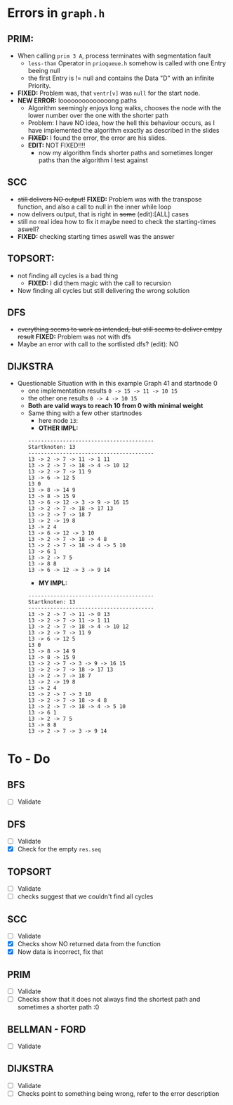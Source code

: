 # Errors in ``graph.h``
## PRIM:
 + When calling ``prim 3 A``, process terminates with segmentation fault
   + ``less-than`` Operator in ``prioqueue.h`` somehow is called with one Entry beeing null
   + the first Entry is != null and contains the Data "D" with an infinite Priority.
 + **FIXED:** Problem was, that ``ventr[v]`` was ``null`` for the start node.
 + **NEW ERROR:**  loooooooooooooong paths
   + Algorithm seemingly enjoys long walks, chooses the node with the lower number over the one with the shorter path
   + Problem: I have NO idea, how the hell this behaviour occurs, as I have implemented the algorithm exactly as described in the slides
   + **~~FIXED~~:** I found the error, the error are his slides.
   + **EDIT:** NOT FIXED!!!!
     + now my algorithm finds shorter paths and sometimes longer paths than the algorithm I test against
## SCC 
+ ~~still delivers NO output!~~ **FIXED:** Problem was with the transpose function, and also a call to null in the inner while loop
+ now delivers output, that is right in ~~some~~ (edit):[ALL] cases
+ still no real idea how to fix it maybe need to check the starting-times aswell?
+ **FIXED:** checking starting times aswell was the answer

## TOPSORT:
+ not finding all cycles is a bad thing
  + **FIXED:**  I did them magic with the call to recursion
+ Now finding all cycles but still delivering the wrong solution


## DFS
+ ~~everything seems to work as intended, but still seems to deliver emtpy result~~ **FIXED:** Problem was not with dfs
+ Maybe an error with call to the sortlisted dfs? (edit): NO

## DIJKSTRA
+ Questionable Situation with in this example Graph 41 and startnode 0
  + one implementation results ````0 -> 15 -> 11 -> 10 15````
  + the other one results ````0 -> 4 -> 10 15````
  + **Both are valid ways to reach 10 from 0 with minimal weight**
  + Same thing with a few other startnodes
    + here node ``13``:
    + **OTHER IMPL:**
    ```
    ----------------------------------------
    Startknoten: 13
    ----------------------------------------
    13 -> 2 -> 7 -> 11 -> 1 11
    13 -> 2 -> 7 -> 18 -> 4 -> 10 12
    13 -> 2 -> 7 -> 11 9
    13 -> 6 -> 12 5
    13 0
    13 -> 8 -> 14 9
    13 -> 8 -> 15 9
    13 -> 6 -> 12 -> 3 -> 9 -> 16 15
    13 -> 2 -> 7 -> 18 -> 17 13
    13 -> 2 -> 7 -> 18 7
    13 -> 2 -> 19 8
    13 -> 2 4
    13 -> 6 -> 12 -> 3 10
    13 -> 2 -> 7 -> 18 -> 4 8
    13 -> 2 -> 7 -> 18 -> 4 -> 5 10
    13 -> 6 1
    13 -> 2 -> 7 5
    13 -> 8 8
    13 -> 6 -> 12 -> 3 -> 9 14
    ```
    + **MY IMPL:**
    ```
    ----------------------------------------
    Startknoten: 13
    ----------------------------------------
    13 -> 2 -> 7 -> 11 -> 0 13
    13 -> 2 -> 7 -> 11 -> 1 11
    13 -> 2 -> 7 -> 18 -> 4 -> 10 12
    13 -> 2 -> 7 -> 11 9
    13 -> 6 -> 12 5
    13 0
    13 -> 8 -> 14 9
    13 -> 8 -> 15 9
    13 -> 2 -> 7 -> 3 -> 9 -> 16 15
    13 -> 2 -> 7 -> 18 -> 17 13
    13 -> 2 -> 7 -> 18 7
    13 -> 2 -> 19 8
    13 -> 2 4
    13 -> 2 -> 7 -> 3 10
    13 -> 2 -> 7 -> 18 -> 4 8
    13 -> 2 -> 7 -> 18 -> 4 -> 5 10
    13 -> 6 1
    13 -> 2 -> 7 5
    13 -> 8 8
    13 -> 2 -> 7 -> 3 -> 9 14
    ```
# To - Do
## BFS
+ [ ] Validate
## DFS
+ [ ] Validate
+ [x] Check for the empty ``res.seq``
## TOPSORT
+ [ ] Validate
+ [ ] checks suggest that we couldn't find all cycles
## SCC
+ [ ] Validate
+ [x] Checks show NO returned data from the function
+ [x] Now data is incorrect, fix that
## PRIM
+ [ ] Validate
+ [ ] Checks show that it does not always find the shortest path and sometimes a shorter path :0
## BELLMAN - FORD
+ [ ] Validate
## DIJKSTRA
+ [ ] Validate
+ [ ] Checks point to something being wrong, refer to the error description